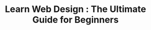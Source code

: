 ---
layout:   certificate
title:    "Learn Web Design : The Ultimate Guide for Beginners"
slug:     bitdegree-webdesign
category: bitdegree
issuer:   "BitDegree"
---